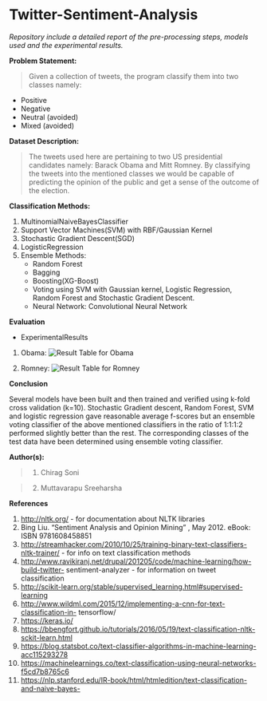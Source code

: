 # Twitter-Sentiment-Analysis

*Repository include a detailed report of the pre-processing steps, models used and the experimental results.*

**Problem Statement:** 

>Given a collection of tweets, the program classify them into two classes namely:
- Positive
- Negative
- Neutral (avoided)
- Mixed (avoided)    

**Dataset Description:**

>The tweets used here are pertaining to two US presidential candidates namely: Barack Obama and Mitt Romney. By classifying the tweets into the mentioned classes we would be capable of predicting the opinion of the public and get a sense of the outcome of the election.


**Classification Methods:**
1. MultinomialNaiveBayesClassifier
2. Support Vector Machines(SVM) with RBF/Gaussian Kernel
3. Stochastic Gradient Descent(SGD)
4. LogisticRegression
5. Ensemble Methods:
      - Random Forest
      - Bagging
      - Boosting(XG-Boost)
      - Voting using SVM with Gaussian kernel, Logistic Regression, Random Forest and Stochastic Gradient Descent.
      - Neural Network: Convolutional Neural Network

**Evaluation**
- ExperimentalResults
1. Obama:
![Result Table for Obama](https://github.com/ChiragSoni95/Twitter_Sentiment_Analysis/blob/master/obama.png)

2. Romney:
![Result Table for Romney](https://github.com/ChiragSoni95/Twitter_Sentiment_Analysis/blob/master/romney.png)

**Conclusion**

Several models have been built and then trained and verified using k-fold cross validation (k=10). Stochastic Gradient descent, Random Forest, SVM and logistic regression gave reasonable average f-scores but an ensemble voting classifier of the above mentioned classifiers in the ratio of 1:1:1:2 performed slightly better than the rest. The corresponding classes of the test data have been determined using ensemble voting classifier.

**Author(s):**
> 1. Chirag Soni

> 2. Muttavarapu Sreeharsha

**References**
1. http://nltk.org/ - for documentation about NLTK libraries
2. Bing Liu. “Sentiment Analysis and Opinion Mining” , May 2012. eBook: ISBN
      9781608458851
3. http://streamhacker.com/2010/10/25/training-binary-text-classifiers-nltk-trainer/ - for
info on text classification methods
4. http://www.ravikiranj.net/drupal/201205/code/machine-learning/how-build-twitter-
sentiment-analyzer - for information on tweet classification
5. http://scikit-learn.org/stable/supervised_learning.html#supervised-learning
6. http://www.wildml.com/2015/12/implementing-a-cnn-for-text-classification-in-
tensorflow/
7. https://keras.io/
8. https://bbengfort.github.io/tutorials/2016/05/19/text-classification-nltk-sckit-learn.html
9. https://blog.statsbot.co/text-classifier-algorithms-in-machine-learning-acc115293278
10. https://machinelearnings.co/text-classification-using-neural-networks-f5cd7b8765c6
11. https://nlp.stanford.edu/IR-book/html/htmledition/text-classification-and-naive-bayes-
